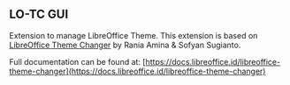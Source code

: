 ## LO-TC GUI
Extension to manage LibreOffice Theme. This extension is based on [LibreOffice Theme Changer](https://github.com/raniaamina/libreoffice-theme) by Rania Amina & Sofyan Sugianto.

Full documentation can be found at: [https://docs.libreoffice.id/libreoffice-theme-changer](https://docs.libreoffice.id/libreoffice-theme-changer)
